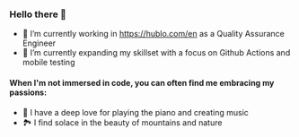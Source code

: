 ### Hello there 👋

- 🔭 I’m currently working in https://hublo.com/en as a Quality Assurance Engineer
- 🌱 I’m currently expanding my skillset with a focus on Github Actions and mobile testing

#### When I'm not immersed in code, you can often find me embracing my passions:

- 🎹 I have a deep love for playing the piano and creating music
- 🏞️ I find solace in the beauty of mountains and nature
